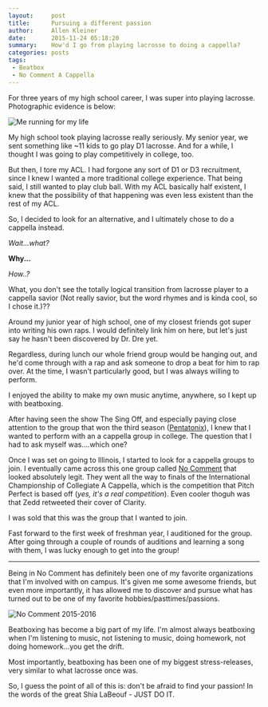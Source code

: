 ```yaml
---
layout:     post
title:      Pursuing a different passion
author:     Allen Kleiner
date:       2015-11-24 05:18:20
summary:    How'd I go from playing lacrosse to doing a cappella? 
categories: posts
tags:
 - Beatbox
 - No Comment A Cappella
---
```


For three years of my high school career, I was super into playing lacrosse. Photographic evidence is below: 

![Me running for my life](https://scontent-iad3-1.xx.fbcdn.net/hphotos-xfa1/v/t1.0-9/541008_3634297981333_778678036_n.jpg?oh=dd05e444bbdee13dcbe29a2753efff00&oe=56F4D4D3)

My high school took playing lacrosse really seriously. My senior year, we sent something like ~11 kids to go play D1 lacrosse. And for a while, I thought I was going to play competitively in college, too. 

But then, I tore my ACL. I had forgone any sort of D1 or D3 recruitment, since I knew I wanted a more traditional college experience. That being said, I still wanted to play club ball. With my ACL basically half existent, I knew that the possibility of that happening was even less existent than the rest of my ACL. 

So, I decided to look for an alternative, and I ultimately chose to do a cappella instead. 

*Wait...what?*

**Why...**

*How..?*

What, you don't see the totally logical transition from lacrosse player to a cappella savior (Not really savior, but the word rhymes and is kinda cool, so I chose it.)?? 

Around my junior year of high school, one of my closest friends got super into writing his own raps. I would definitely link him on here, but let's just say he hasn't been discovered by Dr. Dre yet. 

Regardless, during lunch our whole friend group would be hanging out, and he'd come through with a rap and ask someone to drop a beat for him to rap over. At the time, I wasn't particularly good, but I was always willing to perform. 

I enjoyed the ability to make my own music anytime, anywhere, so I kept up with beatboxing. 

After having seen the show The Sing Off, and especially paying close attention to the group that won the third season ([Pentatonix](https://www.youtube.com/watch?v=TsVeQnBmp70)), I knew that I wanted to perform with an a cappella group in college. The question that I had to ask myself was....which one? 

Once I was set on going to Illinois, I started to look for a cappella groups to join. I eventually came across this one group called [No Comment](http://nocommentacappella.com) that looked absolutely legit. They went all the way to finals of the International Championship of Collegiate A Cappella, which is the competition that Pitch Perfect is based off (*yes, it's a real competition*). Even cooler thoguh was that Zedd retweeted their cover of Clarity.

I was sold that this was the group that I wanted to join. 

Fast forward to the first week of freshman year, I auditioned for the group. After going through a couple of rounds of auditions and learning a song with them, I was lucky enough to get into the group! 

--- 

Being in No Comment has definitely been one of my favorite organizations that I'm involved with on campus. It's given me some awesome friends, but even more importantly, it has allowed me to discover and pursue what has turned out to be one of my favorite hobbies/pasttimes/passions. 

![No Comment 2015-2016](https://scontent-iad3-1.xx.fbcdn.net/hphotos-xtp1/v/t1.0-9/12109034_10153653059158680_771022743339966554_n.jpg?oh=5758f5185a39f07013f6adb313ae5110&oe=56F54C3E)

Beatboxing has become a big part of my life. I'm almost always beatboxing when I'm listening to music, not listening to music, doing homework, not doing homework...you get the drift. 

Most importantly, beatboxing has been one of my biggest stress-releases, very similar to what lacrosse once was. 

So, I guess the point of all of this is: don't be afraid to find your passion! In the words of the great Shia LaBeouf - JUST DO IT. 

